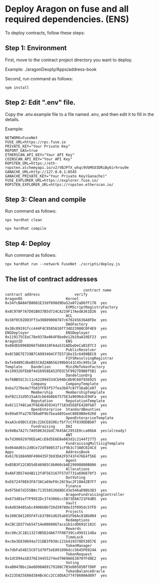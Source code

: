 # Deploy Aragon on fuse and all required dependencies. (ENS)

To deploy contracts, follow these steps:

## Step 1: Environment

First, move to the contract project directory you want to deploy.

Example:  ./aragonDeoply/Apps/address-book

Second, run command as follows:

`npm install`

## Step 2: Edit ".env" file.

Copy the .env.example file to a file named .env, and then edit it to fill in the details.

Example:

```shell
NETWORK=FuseNet
FUSE_URL=https://rpc.fuse.io
PRIVATE_KEY="Your Private Key"
REPORT_GAS=true
ETHERSCAN_API_KEY="Your API Key"
COINSCAN_API_KEY="Your API Key"
ROPSTEN_URL=https://eth-ropsten.alchemyapi.io/v2/VBJPfX_whqc9VbMSO3DRiBy6irhrou9e
GANACHE_URL=http://127.0.0.1:8545
GANACHE_PRIVATE_KEY="Your Private Key(Ganache)"
FUSE_EXPLORER_URL=https://explorer.fuse.io/
ROPSTEN_EXPLORER_URL=https://ropsten.etherscan.io/
```

## Step 3: Clean and compile

Run command as follows:

`npx hardhat clean`

`npx hardhat compile`

## Step 4: Deploy

Run command as follows:

`npx hardhat run --network FuseNet ./scripts/deploy.js`

## The list of contract addresses

```shell
                                    contract name					contract address				verify
AragonOS					Kernel						0x34fcBA8AfB8081E33df898d9Da52a072aD6fF170	yes
							EVMScriptRegistryFactory	0x8C978F7A7D01B037B5d724CA219F17AedA361D26	yes
							ACL							0x38f0C02D03Ff3a30809008787c670245636A0FDe	yes
							DAOFactory					0x3Bc09191fcc444F4C9585610ff34D23980C0F4E9	yes
ENSDeployer					ENSDeployer					0x119175CEeC78e9378e064F8be0e12b19aA19EF23	yes
AragonID					ENS							0x88dEb9968D66fb88418FA4a531ADbeDeCaB107C3	yes
							PublicResolver				0x8C5BE7E729B7CA993404CF7E571De15c6499BEC0	yes
							FIFSResolvingRegistrar		0xfe9489Cd6eB55C8d2AB656290b0141C45c995c1A	yes
Template	Dandelion		MiniMeTokenFactory			0x199326FEbBf4d16958EA52FD3C5F9927D9B0f5B1	yes
							DandelionOrg				0xf6BB55C3c11c62289d33dCb94Dc8b9C68f936925	yes
			Company			CompanyTemplate				0xba7270e4e7fb83fF83f57fea3b87c87f16a8Ce07	yes
			Membership		MembershipTemplate			0xFB2131d9515aA3cb64b8b67575E3a9696dcE94Fa	yes
			Reputation		ReputationTemplate			0x6C11748CaA7F6E4E459341f7183d5E8FE420Fb87	yes
			OpenEnterprise	StandardBounties			0x99a07Fa270780a0F9b7bea4891eeC88E0B8e9260	yes
							OpenEnterpriseTemplate		0xaA3c69DCCd18c22bCE820Ecfbf7cCfF039DDBb07	yes
			Fundraising		DAI							0x94Ba7A27c7A95863d1bdC7645AC2951E0cca06bA	yes(already)
							ANT							0x7d30692970EEaACcE8d5E6E8e083d2c2144f2775	yes
							FundraisingMultisigTemplate	0x064Ad03c2d0Ce72df8085371cF9b3c73A0C024Cd	yes
Apps						AddressBook					0x6176188490F490435F3b93DA2FD741F476E4f56E	yes
							Agent						0xB5B3F22C0D5dE46985C4b060cbAE29998800B086	yes
							Allocations					0xAbF3D574d4B112fdF563167F57d7731a696870f3	yes
							DotVoting					0xE6724f0E63FA73ACa69eF0c26C9ac2F10A42B7F7	yes
							Finance						0x975b67d255B8c71355852668DCd3e546aD98b383	yes
							AragonFundraisingController	0x673d01ef7F95E2Dc3743066cc5B73E8A721F6dB5	yes
							Vault						0xAd830485abc4906b0b726d39788e33f095dc5fFD	yes
							Projects					0x100C041205F4fcb37861d635ab81Fb6Ac81Bb004	yes
							Redemptions					0xCBC1D377eb54714e0069867aca1b1cdD691C181C	yes
							Rewards						0xc90c2C1B11327dB5D2dA677F08739Ccd99311d8a	yes
							TimeLock					0xc0e3E830694a721DB3f038c121b419370D53057E	yes
							TokenManager				0x7dbFa54EC5C071d70f5eEA91896dcc5645F6924A	yes
							TokenRequest				0x1dCD94a18376E34455274ed7069A6E3870fFd8E2	yes
							Voting						0xaB047Bbc2Ae6D98A89179188C7B3eD0585Bf7D0F	yes
							TokenBalanceOracle			0x2235825E08d384Bc6Cc2CCdDbA2f7478600Ad897	yes
```
